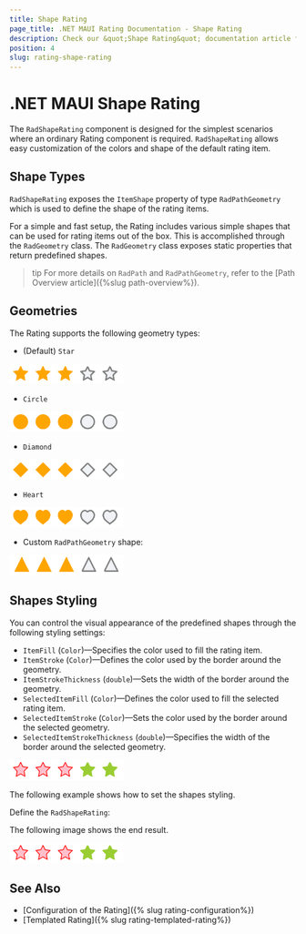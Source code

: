 ```yaml
---
title: Shape Rating
page_title: .NET MAUI Rating Documentation - Shape Rating
description: Check our &quot;Shape Rating&quot; documentation article for Telerik Rating for .NET MAUI.
position: 4
slug: rating-shape-rating
---
```


# .NET MAUI Shape Rating

The `RadShapeRating` component is designed for the simplest scenarios where an ordinary Rating component is required. `RadShapeRating` allows easy customization of the colors and shape of the default rating item.

## Shape Types

`RadShapeRating` exposes the `ItemShape` property of type `RadPathGeometry` which is used to define the shape of the rating items.

For a simple and fast setup, the Rating includes various simple shapes that can be used for rating items out of the box. This is accomplished through the `RadGeometry` class. The `RadGeometry` class exposes static properties that return predefined shapes.

>tip For more details on `RadPath` and `RadPathGeometry`, refer to the [Path Overview article]({%slug path-overview%}).

## Geometries

The Rating supports the following geometry types:

- (Default) `Star`

 ![.NET MAUI Star Shape Rating](images/rating-star.png)

 <snippet id='rating-geometries-star' />

- `Circle`

 ![.NET MAUI Circle Shape Rating](images/rating-circle.png)

 <snippet id='rating-geometries-circle' />

- `Diamond`

 ![.NET MAUI Diamond Shape Rating](images/rating-diamond.png)

 <snippet id='rating-geometries-diamond' />

- `Heart`

 ![.NET MAUI Heart Shape Rating](images/rating-heart.png)

 <snippet id='rating-geometries-heart' />

- Custom `RadPathGeometry` shape:

 ![.NET MAUI Custom Shape Rating](images/rating-triangle.png)

 <snippet id='rating-geometries-customgeometry ' />

## Shapes Styling

You can control the visual appearance of the predefined shapes through the following styling settings:

* `ItemFill` (`Color`)&mdash;Specifies the color used to fill the rating item.
* `ItemStroke` (`Color`)&mdash;Defines the color used by the border around the geometry.
* `ItemStrokeThickness` (`double`)&mdash;Sets the width of the border around the geometry.
* `SelectedItemFill` (`Color`)&mdash;Defines the color used to fill the selected rating item.
* `SelectedItemStroke` (`Color`)&mdash;Sets the color used by the border around the selected geometry.
* `SelectedItemStrokeThickness` (`double`)&mdash;Specifies the width of the border around the selected geometry.

![.NET MAUI Rating Styling](images/rating-styles.png)

The following example shows how to set the shapes styling.

Define the `RadShapeRating`:

<snippet id='rating-geometries-styling' />

The following image shows the end result.

![.NET MAUI Rating Styling](images/rating-styles.png)

## See Also

- [Configuration of the Rating]({% slug rating-configuration%})
- [Templated Rating]({% slug rating-templated-rating%})
